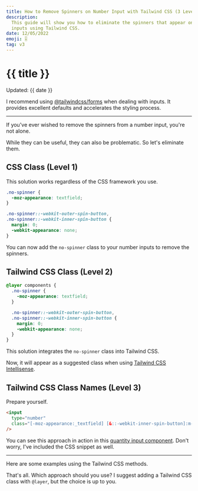 ```yaml
---
title: How to Remove Spinners on Number Input with Tailwind CSS (3 Levels)
description:
  This guide will show you how to eliminate the spinners that appear on number
  inputs using Tailwind CSS.
date: 12/05/2022
emoji: 🎚️
tag: v3
---
```


# {{ title }}

Updated: {{ date }}

I recommend using
[@tailwindcss/forms](https://github.com/tailwindlabs/tailwindcss-forms) when
dealing with inputs. It provides excellent defaults and accelerates the styling
process.

---

If you've ever wished to remove the spinners from a number input, you're not
alone.

While they can be useful, they can also be problematic. So let's eliminate them.

## CSS Class (Level 1)

This solution works regardless of the CSS framework you use.

```css
.no-spinner {
  -moz-appearance: textfield;
}

.no-spinner::-webkit-outer-spin-button,
.no-spinner::-webkit-inner-spin-button {
  margin: 0;
  -webkit-appearance: none;
}
```

You can now add the `no-spinner` class to your number inputs to remove the
spinners.

## Tailwind CSS Class (Level 2)

```css
@layer components {
  .no-spinner {
    -moz-appearance: textfield;
  }

  .no-spinner::-webkit-outer-spin-button,
  .no-spinner::-webkit-inner-spin-button {
    margin: 0;
    -webkit-appearance: none;
  }
}
```

This solution integrates the `no-spinner` class into Tailwind CSS.

Now, it will appear as a suggested class when using
[Tailwind CSS Intellisense](https://tailwindcss.com/docs/editor-setup#intelli-sense-for-vs-code).

## Tailwind CSS Class Names (Level 3)

Prepare yourself.

```html
<input
  type="number"
  class="[-moz-appearance:_textfield] [&::-webkit-inner-spin-button]:m-0 [&::-webkit-inner-spin-button]:appearance-none [&::-webkit-outer-spin-button]:m-0 [&::-webkit-outer-spin-button]:appearance-none"
/>
```

You can see this approach in action in this
[quantity input component](/components/application-ui/quantity-inputs#component-2).
Don't worry, I've included the CSS snippet as well.

---

Here are some examples using the Tailwind CSS methods.

<!-- <BlogPreview
  previewId="remove-number-spinners"
  previewTitle="Remove Number Spinners Example"
  previewContainer="grid min-h-screen place-content-center p-8"
/> -->

That's all. Which approach should you use? I suggest adding a Tailwind CSS class
with `@layer`, but the choice is up to you.

